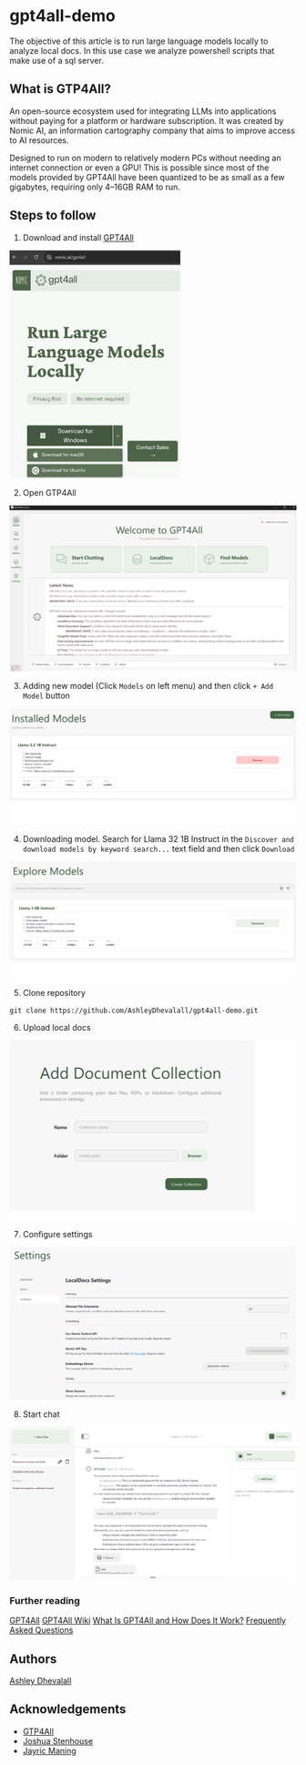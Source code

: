 # gpt4all-demo
The objective of this article is to run large language models locally to analyze local docs. In this use case we analyze powershell scripts that make use of a sql server.

## What is GTP4All?

An open-source ecosystem used for integrating LLMs into applications without paying for a platform or hardware subscription. It was created by Nomic AI, an information cartography company that aims to improve access to AI resources.

Designed to run on modern to relatively modern PCs without needing an internet connection or even a GPU! This is possible since most of the models provided by GPT4All have been quantized to be as small as a few gigabytes, requiring only 4–16GB RAM to run.

## Steps to follow

1. Download and install [GPT4All](https://www.nomic.ai/gpt4all)  

<img src="https://github.com/AshleyDhevalall/gpt4all-demo/blob/main/docs/download.png" width="300" height="400">

2. Open GTP4All  

![open_gtp4all](https://github.com/AshleyDhevalall/gpt4all-demo/blob/main/docs/open_gtp4all.png)

3. Adding new model (Click `Models` on left menu) and then click `+ Add Model` button

![add_model](https://github.com/AshleyDhevalall/gpt4all-demo/blob/main/docs/add_model.png)

4. Downloading model. Search for Llama 32 1B Instruct in the `Discover and download models by keyword search...` text field and then click `Download`

![explore_models](https://github.com/AshleyDhevalall/gpt4all-demo/blob/main/docs/explore_models.png)

5. Clone repository
```
git clone https://github.com/AshleyDhevalall/gpt4all-demo.git
```

6. Upload local docs

![add_document_collection](https://github.com/AshleyDhevalall/gpt4all-demo/blob/main/docs/add_document_collection.png)

7. Configure settings

![settings](https://github.com/AshleyDhevalall/gpt4all-demo/blob/main/docs/settings.png)

8. Start chat

![chat](https://github.com/AshleyDhevalall/gpt4all-demo/blob/main/docs/chat.png)

### Further reading
[GPT4All](https://www.nomic.ai/gpt4all)
[GPT4All Wiki](https://github.com/nomic-ai/gpt4all/wiki)
[What Is GPT4All and How Does It Work?](https://www.makeuseof.com/what-is-gpt4all-and-how-does-it-work/)
[Frequently Asked Questions](https://docs.gpt4all.io/gpt4all_help/faq.html)

## Authors

[Ashley Dhevalall](https://github.com/AshleyDhevalall)

## Acknowledgements

* [GTP4All](<https://www.nomic.ai/gpt4all>)
* [Joshua Stenhouse](<https://virtuallysober.com/2017/07/10/working-with-sql-databases-using-powershell/>)
* [Jayric Maning](<https://www.makeuseof.com/what-is-gpt4all-and-how-does-it-work/>)
